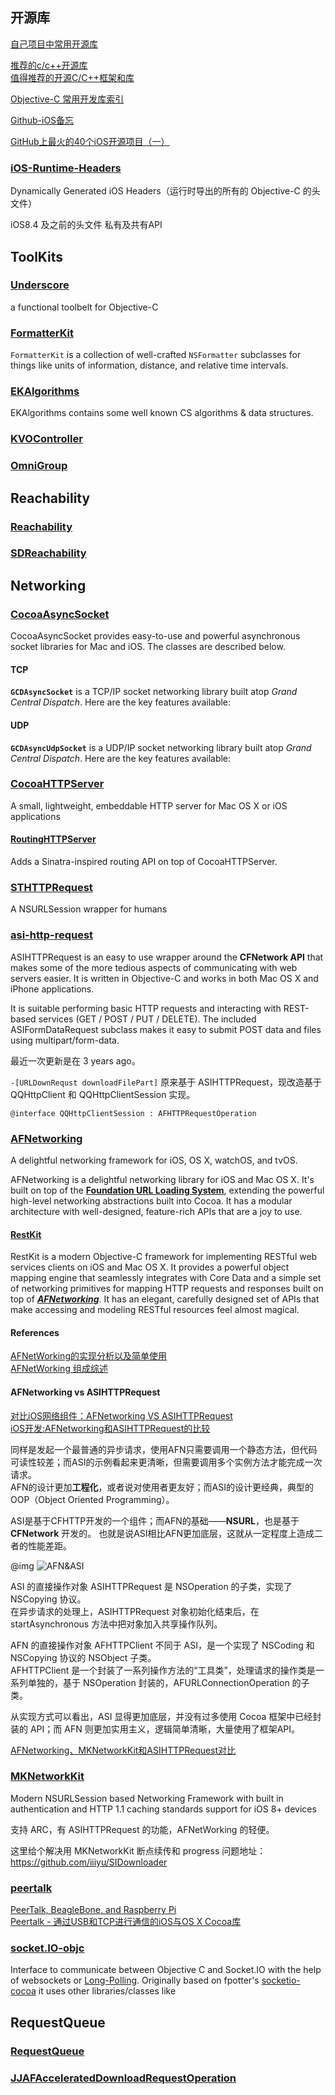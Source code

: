 ## 开源库
[自己项目中常用开源库](http://blog.csdn.net/gyz413977349/article/details/44832739)

[推荐的c/c++开源库](http://blog.csdn.net/v2x222/article/details/42496803)  
[值得推荐的开源C/C++框架和库](http://www.cnblogs.com/lidabo/p/5514155.html)

[Objective-C 常用开发库索引](http://www.cnblogs.com/lingzhao/p/3477641.html)

[Github-iOS备忘](http://github.ibireme.com/github/list/ios/)

[GitHub上最火的40个iOS开源项目（一）](http://www.open-open.com/lib/view/open1388317004500.html)

### [iOS-Runtime-Headers](https://github.com/nst/iOS-Runtime-Headers)
Dynamically Generated iOS Headers（运行时导出的所有的 Objective-C 的头文件）

iOS8.4 及之前的头文件 私有及共有API

## ToolKits
### [Underscore](https://github.com/EkoCommunications/Underscore)
a functional toolbelt for Objective-C

### [FormatterKit](https://github.com/mattt/FormatterKit)
`FormatterKit` is a collection of well-crafted `NSFormatter` subclasses for things like units of information, distance, and relative time intervals.

### [EKAlgorithms](https://github.com/EvgenyKarkan/EKAlgorithms)
EKAlgorithms contains some well known CS algorithms & data structures.

### [KVOController](https://github.com/facebook/KVOController)

### [OmniGroup](https://github.com/omnigroup/OmniGroup)

## Reachability
### [Reachability]([Reachability](https://github.com/tonymillion/Reachability))

### [SDReachability](https://github.com/rs/SDReachability)

## Networking
### [CocoaAsyncSocket](https://github.com/robbiehanson/CocoaAsyncSocket)
CocoaAsyncSocket provides easy-to-use and powerful asynchronous socket libraries for Mac and iOS. The classes are described below.

#### TCP
**`GCDAsyncSocket`** is a TCP/IP socket networking library built atop _Grand Central Dispatch_. Here are the key features available:

#### UDP
**`GCDAsyncUdpSocket`** is a UDP/IP socket networking library built atop _Grand Central Dispatch_. Here are the key features available:

### [CocoaHTTPServer](https://github.com/robbiehanson/CocoaHTTPServer)
A small, lightweight, embeddable HTTP server for Mac OS X or iOS applications

#### [RoutingHTTPServer](https://github.com/mattstevens/RoutingHTTPServer)
Adds a Sinatra-inspired routing API on top of CocoaHTTPServer.

### [STHTTPRequest](https://github.com/nst/STHTTPRequest)
A NSURLSession wrapper for humans

### [asi-http-request](https://github.com/pokeb/asi-http-request)
ASIHTTPRequest is an easy to use wrapper around the **CFNetwork API** that makes some of the more tedious aspects of communicating with web servers easier. It is written in Objective-C and works in both Mac OS X and iPhone applications.

It is suitable performing basic HTTP requests and interacting with REST-based services (GET / POST / PUT / DELETE). The included ASIFormDataRequest subclass makes it easy to submit POST data and files using multipart/form-data.

最近一次更新是在 3 years ago。

`-[URLDownRequst downloadFilePart]` 原来基于 ASIHTTPRequest，现改造基于 QQHttpClient 和 QQHttpClientSession 实现。

```obj-c
@interface QQHttpClientSession : AFHTTPRequestOperation
```

### [AFNetworking](https://github.com/AFNetworking/AFNetworking)
A delightful networking framework for iOS, OS X, watchOS, and tvOS.

AFNetworking is a delightful networking library for iOS and Mac OS X. It's built on top of the [**Foundation URL Loading System**](https://developer.apple.com/library/content/documentation/Cocoa/Conceptual/URLLoadingSystem/URLLoadingSystem.html), extending the powerful high-level networking abstractions built into Cocoa. It has a modular architecture with well-designed, feature-rich APIs that are a joy to use.

#### [RestKit](https://github.com/RestKit/RestKit)
RestKit is a modern Objective-C framework for implementing RESTful web services clients on iOS and Mac OS X. It provides a powerful object mapping engine that seamlessly integrates with Core Data and a simple set of networking primitives for mapping HTTP requests and responses built on top of [_**AFNetworking**_](https://github.com/AFNetworking/AFNetworking). It has an elegant, carefully designed set of APIs that make accessing and modeling RESTful resources feel almost magical. 

#### References
[AFNetWorking的实现分析以及简单使用](http://www.cnblogs.com/xukunhenchouchang/p/4593586.html)  
[AFNetWorking 组成综述](http://blog.csdn.net/lcg910978041/article/details/51485062)  

#### AFNetworking vs ASIHTTPRequest
[对比iOS网络组件：AFNetworking VS ASIHTTPRequest](http://www.infoq.com/cn/articles/afn_vs_asi)  
[iOS开发:AFNetworking和ASIHTTPRequest的比较](http://www.cocoachina.com/bbs/read.php?tid-293699-page-e-fpage-583.html)  

同样是发起一个最普通的异步请求，使用AFN只需要调用一个静态方法，但代码可读性较差；而ASI的示例看起来更清晰，但需要调用多个实例方法才能完成一次请求。  
AFN的设计更加**工程化**，或者说对使用者更友好；而ASI的设计更经典，典型的OOP（Object Oriented Programming）。  

ASI是基于CFHTTP开发的一个组件；而AFN的基础——**NSURL**，也是基于  **CFNetwork** 开发的。
也就是说ASI相比AFN更加底层，这就从一定程度上造成二者的性能差距。

@img ![AFN&ASI](http://cdn3.infoqstatic.com/statics_s2_20170530-0600u1/resource/articles/afn_vs_asi/zh/resources/image018.gif)

ASI 的直接操作对象 ASIHTTPRequest 是 NSOperation 的子类，实现了 NSCopying 协议。  
在异步请求的处理上，ASIHTTPRequest 对象初始化结束后，在  startAsynchronous 方法中把对象加入共享操作队列。  

AFN 的直接操作对象 AFHTTPClient 不同于 ASI，是一个实现了 NSCoding 和 NSCopying 协议的 NSObject 子类。  
AFHTTPClient 是一个封装了一系列操作方法的“工具类”，处理请求的操作类是一系列单独的，基于 NSOperation 封装的，AFURLConnectionOperation 的子类。

从实现方式可以看出，ASI 显得更加底层，并没有过多使用 Cocoa 框架中已经封装的 API；而 AFN 则更加实用主义，逻辑简单清晰，大量使用了框架API。

[AFNetworking、MKNetworkKit和ASIHTTPRequest对比](http://www.cocoachina.com/bbs/read.php?tid=145456)

### [MKNetworkKit](https://github.com/MugunthKumar/MKNetworkKit)
Modern NSURLSession based Networking Framework with built in authentication and HTTP 1.1 caching standards support for iOS 8+ devices

支持 ARC，有 ASIHTTPRequest 的功能，AFNetWorking 的轻便。

这里给个解决用 MKNetworkKit 断点续传和 progress 问题地址：  
https://github.com/iiiyu/SIDownloader

### [peertalk](https://github.com/rsms/peertalk)
[PeerTalk, BeagleBone, and Raspberry Pi](http://www.eeboard.com/bbs/thread-13114-1-1.html)  
[Peertalk - 通过USB和TCP进行通信的iOS与OS X Cocoa库](http://www.open-open.com/lib/view/open1344867648631.html)  

### [socket.IO-objc](https://github.com/pkyeck/socket.IO-objc)
Interface to communicate between Objective C and Socket.IO with the help of websockets or [Long-Polling](http://en.wikipedia.org/wiki/Push_technology#Long_polling). Originally based on fpotter's [socketio-cocoa]([socketio-cocoa](https://github.com/fpotter/socketio-cocoa)) it uses other libraries/classes like

## RequestQueue
### [RequestQueue](https://github.com/nicklockwood/RequestQueue)

### [JJAFAcceleratedDownloadRequestOperation](https://github.com/jnjosh/JJAFAcceleratedDownloadRequestOperation)
